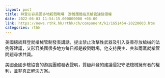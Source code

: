 ```yaml
---
layout: post
title: 拜登形容美國多地殺戮戰場　游說團體指其槍管建議侵權
date: 2022-06-03 11:54:15.000000000 +08:00
link: https://news.rthk.hk/rthk/ch/component/k2/1651454-20220603.htm
categories: rthk
---
```


美國總統拜登就槍械管制發表講話，提出禁止攻擊性武器及引入妥善存放槍械的法例等建議，又形容美國很多地方每日都是殺戮戰場，他支持民主、共和兩黨就槍管問題尋求共識。

美國全國步槍協會的游說團體發表聲明，質疑拜登的建議侵犯守法槍械擁有者的權利，並非真正解決方案。
